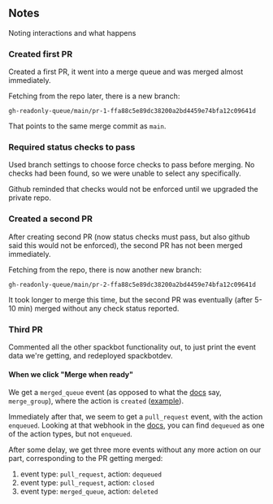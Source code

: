## Notes

Noting interactions and what happens

### Created first PR

Created a first PR, it went into a merge queue and was merged almost immediately.

Fetching from the repo later, there is a new branch:

```
gh-readonly-queue/main/pr-1-ffa88c5e89dc38200a2bd4459e74bfa12c09641d
```

That points to the same merge commit as `main`.

### Required status checks to pass

Used branch settings to choose force checks to pass before merging.  No checks had been found, so we were unable to select any specifically.

Github reminded that checks would not be enforced until we upgraded the private repo.

### Created a second PR

After creating second PR (now status checks must pass, but also github said this would not be enforced), the second PR has not been merged immediately.

Fetching from the repo, there is now another new branch:

```
gh-readonly-queue/main/pr-2-ffa88c5e89dc38200a2bd4459e74bfa12c09641d
```

It took longer to merge this time, but the second PR was eventually (after 5-10 min) merged without any check status reported.

### Third PR

Commented all the other spackbot functionality out, to just print the event data we're getting, and redeployed spackbotdev.

#### When we click "Merge when ready"

We get a `merged_queue` event (as opposed to what the [docs](https://docs.github.com/en/developers/webhooks-and-events/webhooks/webhook-events-and-payloads#merge_group) say, `merge_group`), where the action is `created` ([example](events/merge_queue_created.json)).

Immediately after that, we seem to get a `pull_request` event, with the action `enqueued`.  Looking at that webhook in the [docs](https://docs.github.com/developers/webhooks-and-events/webhooks/webhook-events-and-payloads#pull_request), you can find `dequeued` as one of the action types, but not `enqueued`.

After some delay, we get three more events without any more action on our part, corresponding to the PR getting merged:

1. event type: `pull_request`, action: `dequeued`
2. event type: `pull_request`, action: `closed`
3. event type: `merged_queue`, action: `deleted`
